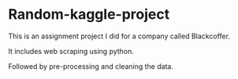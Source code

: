 # Random-kaggle-project

This is an assignment project I did for a company called Blackcoffer. 

It includes web scraping using python. 

Followed by pre-processing and cleaning the data.
